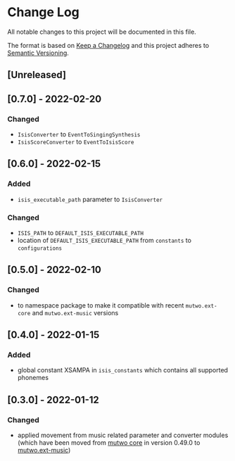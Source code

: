 # Change Log

All notable changes to this project will be documented in this file.

The format is based on [Keep a Changelog](http://keepachangelog.com/)
and this project adheres to [Semantic Versioning](http://semver.org/).

## [Unreleased]

## [0.7.0] - 2022-02-20

### Changed
- `IsisConverter` to `EventToSingingSynthesis`
- `IsisScoreConverter` to `EventToIsisScore`


## [0.6.0] - 2022-02-15

### Added
- `isis_executable_path` parameter to `IsisConverter`

### Changed
- `ISIS_PATH` to `DEFAULT_ISIS_EXECUTABLE_PATH`
- location of `DEFAULT_ISIS_EXECUTABLE_PATH` from `constants` to `configurations`


## [0.5.0] - 2022-02-10

### Changed
- to namespace package to make it compatible with recent `mutwo.ext-core` and `mutwo.ext-music` versions


## [0.4.0] - 2022-01-15

### Added
- global constant XSAMPA in `isis_constants` which contains all supported phonemes


## [0.3.0] - 2022-01-12

### Changed
- applied movement from music related parameter and converter modules (which have been moved from [mutwo core](https://github.com/mutwo-org/mutwo) in version 0.49.0 to [mutwo.ext-music](https://github.com/mutwo-org/mutwo.ext-music))

